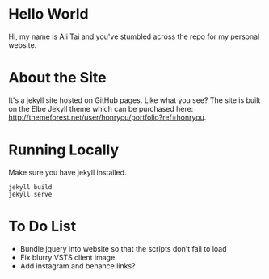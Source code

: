 # Hello World
Hi, my name is Ali Tai and you've stumbled across the repo for my personal website. 

# About the Site
It's a jekyll site hosted on GitHub pages. Like what you see? The site is built on the Elbe Jekyll theme which can be purchased here: http://themeforest.net/user/honryou/portfolio?ref=honryou. 

# Running Locally
Make sure you have jekyll installed.
```
jekyll build
jekyll serve
```

# To Do List
* Bundle jquery into website so that the scripts don't fail to load
* Fix blurry VSTS client image
* Add instagram and behance links?
